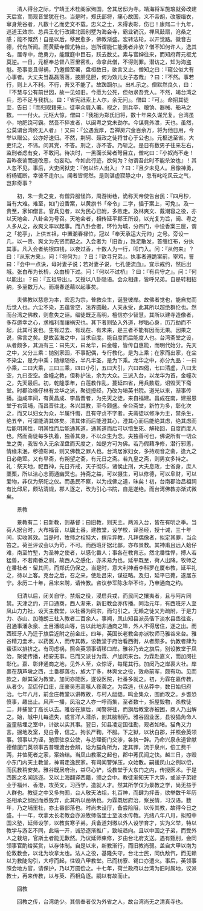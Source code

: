 <!-- { "loadSidebar": true } -->
　　清人得台之际，宁靖王术桂阁家殉国，舍其居邸为寺。靖海将军施琅就旁改建天后宫，而观音堂犹在也。当是时，郑氏部将，痛心故国，义不帝胡，改服缁衣，窜身荒谷者，凡数十乙而史文不载。忠义之士，未得表彰，伤已！康熙二十九年，巡道王效宗、总兵王化行改建北园别墅为海会寺，霸业销沉，禅风鼓扇，沧桑之感；能不慨然！自是以后，移民愈多，佛教渐盛。宏转法轮，以开觉路。徽音古德，代有所闻。而黄蘗寺僧尤特出。岂所谓能仁能勇者非欤？僧不知何许人，逸其名，居寺中，绝勇力，能蹴庭中巨石，跃去数丈。素与官绅往来，而知府蒋元枢尤莫逆。一日，元枢奉总督八百里密札，命拿此僧，不得则罪。潜访之，知为海盗魁。恐事变且得祸，乃邀僧至署，盘桓数日，欲言又止。僧知之曰：『窥公似大有心事者。大丈夫当磊磊落落，披肝见胆，何为效儿女子态哉』？曰：『不然。事若行，则上人不利。不行，吾又不能了。故踟蹰尔』。出札示之。僧默然良久，曰：『不慧与公有前世因，故一见如旧。今愿为公死，但勿求吾党人。不然，竭台湾之兵，恐不足与我抗』。曰：『省宪祇索上人尔，余无问』。僧曰：『可』。命招其徒至，告曰：『而归取籍来』。徒率众肩入署。视之，则兵卒、粮饷、器械、船马之数。一一付火。元枢大惊，僧曰：『我祖为郑氏旧将，数十年来久谋光复。台湾虽小，地肥饶可霸。然吾不猝发者，以闽粤之党未劲尔。今谋竟外泄，天也。虽然，公莫谓台湾终无人者』！又曰：『公遇我厚，吾禅房穴金百余万，将为他日用，今举以赠公。公亦好速归。不然，荆轲、聂政之徒将甘心于公也』。元枢送至省。大吏讯之，不讳。问其党，不答。刑之，亦不答。乃斩之。是日有数男子往来左右，监刑者虑有变，不敢问。待决时，一黑面长髯者弩目立，僧叱曰：『小奴尚不走！吾昨夜谕而速改恶，勿妄动。今如此行迹，欲何为？勿谓吾此时不能杀汝也』！其人忽不见。事后，大吏问狱吏：『何以许人出入』？曰：『且夕未见人。且像神勇，桁杨辄断，幸彼不走尔』。闻者皆愕然。是则湛虚寂静之中，忽有叱咜风云之气，岂非奇事？

　　初，朱一贵之变，有僧异服怪饰，周游街巷，诡称天帝使告台民：『四月杪，当有大难。难至，如门设香案，以黄旗书「帝令」二字，插于案上，可免』。及一贵至，家如僧言。官兵见者，以为民心已附，多败走。及林爽文、戴潮容之役，亦以天地会、八卦会为号召。天地会者，相传延平郡王所设，以光复为旨，闽、粤之人多从之，故爽文率以起事。而八卦会者，环竹为城，分四门，中设香案三层，谓之「花亭」，上供五祖，中置潮春禄位，冠以「奉天承运大元帅」之号。旁设一几，以一贵、爽文为先贤而配之。入会者为「旧香」，跣足散发，首缠红布，分执其事。凡入会者纳银四钱，以夜过香，十数人为一行，叩门入。问：『从何来』？曰：『从东方来』。问：『将何为』？曰：『欲寻兄弟』。执事者遵跪案前，宰鸡，誓曰：『会中一点诀，毋对妻子说；若对妻子说，七孔便流血』。宜示戒约，然后出城。张白布为长桥，众由桥下过。问：『何以不过桥』？曰：『有兵守之』。问：『何以能出』？曰：『五祖导出』。又授以八卦隐语。会众相逢，皆呼兄弟。自是转相招纳，多至数万人。而潮春遂藉以起事矣。

　　夫佛教以慈悲为本，宏忍为宗，普救众生，诞登彼岸。故佛者觉也，能自觉而后觉人也。六尘不染，五蕴皆空，法界圆融，人天永受，此其所以超绝群伦也。然而台湾之佛教，则愈失之诬。缁徒既乏高明，檀信亦少智慧。其所以建寺造像者，多存邀幸之心，求福利而禳祸灾也。其下者则坠入外道，秽垢心身，历万劫而不起，此其可哀也。生有过去、有现在、有未来，是三者不能有因而无果。因果之说，佛言之矣。是故苦海之中，当求自度。能自度而后能度人也。台湾斋堂之设，从者颇多，其派有三：曰先天，曰龙华，曰金幢，皆传自惠能，而明代始分。先天之中，又分三乘：抛别家园，不事配偶，专行教化，是为上乘；在家而出家，在尘不染尘，是为中乘；随缘随俗，半凡半圣，是为下乘。龙华之中，亦分九品：一曰小乘，二曰大乘，三曰三乘，四曰小引，五曰大引，六曰四偈，七曰清虚，八曰太空，九曰空空。金幢之教，但称护法，余为大众。三派入台，以龙华为首，金幢次之，先天最后。初，乾隆季年，白莲教作乱，蔓延四省，用兵数载，诏毁天下斋堂。时郡治檨仔林有龙华之派，聚徒授经，乃改为培英书院。道光以来，渐事传播。迨咸丰间，有黄昌成、李昌晋者，为先天之徒，来自福建。昌成在南，建报恩堂于右营埔，而昌晋往北。各兴其教，至今颇盛。全台斋堂，新竹为多，彰化次之，而又以妇女为众，半属忏悔，且有守贞不字者。夫斋徒以修净为主，禁杀生，绝五辛，可谓能清其体矣。清其体而后能澄其心，澄其心而后能绝其虑，绝其虑而后能明其性，明其性而后能通其道，通其道而后可以悟生死、解轮回，自度而度人也。然而斋徒每多执着，独善其身，不以众生为念。夫独善可也，佛说所有一切众生之类，我皆令入无余涅盘而灭度之，如是方可为佛。若乃假藉净修，潜行邪慝，情缘未泯，秽德彰闻，则又佛教之罪人也。台湾居家妇女，多持观音之斋，逢九之日必绝荤。又有早斋，有朔望之斋，有元日之斋。若九皇之斋，则男女多持之。礼：祭天地，祀百神，先日齐戒，天子彻乐，诸侯止刑，大夫息政，士省身，庶人栗栗，所以洁心志而通幽冥也。持斋之益，可以摄生，可以修德，可以阜财，可以爱物，非仅为祭祀之仪。而愚民不察，以为成佛之道，昧矣！初，台南郡治吕祖祠有比邱尼，颇玷清规，郡人逐之，改为引心书院，自是遂绝。而台湾佛教亦渐式微矣。

　　景教

　　景教有二：曰新教，则基督；曰旧教，则天主。两派入台，皆在有明之季。当荷人据台时，大布福音，以牖土番。建教堂，设学校，译圣经，授十诫，三十年间，实收其效。当是时，牧师之权特大，摈斥异教，凡拜偶像者，拟定其罪，当众笞之。荷兰评议会以为苛，不可。而西班牙据北鄙，亦布景教。其神甫且远入蛤仔难，南至竹堑，为圣神之使者，以感化番人；事各在教育志。然北番性悍，搏人若猛兽，不若南番之驯，故西人之感化，亦未易为也。延平既至，荷人出降。牧师之在番社者﹡留其间，而郑氏仍保之。当是时，意大利神甫李科罗在厦布教，延平礼之，待以上客。克台之后，召之来，使赴吕宋，谋征略。及归，延平已薨，遂居东宁。永历二十年，吕宋来聘，请传教。咨议参军陈永华不许，乃申通商之约。

　　归清以后，闭关自守。禁烟之役，浸启兵戎，而民间之攘夷者，且与阿片同禁。天津之约，开口通商，西人渐来，新旧教会亦传播。同治元年，有西班牙人至凤山力力社，设天主教堂，以社番为同宗，而勾引之。无赖之徒又为疏附，于是力力、赤山、加匏朗三社入教者二百余人。事闻，凤山知县派员偕下淡水县丞往查，召通事潘永泉、土目潘岐山等，告以此地非通商之埠，外人不得居住，逐之出。而西班牙人乃迁于旗后近附之前金庄。四年，英国长老教会亦派牧师马雅谷来台。雅谷精刀圭术，以药医人，而传其教，设教堂于府治看西街，从者颇多。仇教者肆为蜚语以排挤之。有司虑祸，照会英领事请移口岸。雅谷乃去之旗后，别设教堂于凤治，聚徒传播，相安无事。已而又派甘为霖、卢加闵来台。为霖赴嘉义，而加闵往彰化。嘉、彰非通商之地，见外人至，众惊讶，每尾其行。加闵乃之岸裹大社。岸裹在葫芦墩之西，土番郡落也，族大丁多，林爽文之役，效命前军，颇有功。见而款之，献其室为教堂。加闵亦能医，遂设医院，社番多就之。初，为霖在嘉传教，从者少。至店仔口庄，庄豪吴志高嗾人夜袭之。为霖逃，伏丛莽中，数日始归府治。七年八月，前金庄教堂以讲教故，与村人龃龉，鸣金集众，围而攻之。乡耆恐偾事，趣出止。风声一播，凤治之人亦一呼而集，至者数十，拆屋毁物，杀教徒二，并捕堂丁高长以去。雅谷在旗后，闻警将往，而旗后教堂亦被困，商人乃出解之。始，城中儿每遗失，或言洋人潜杀，剖其脑制药。雅谷固业医，县役猫角命人盗童骸埋之室中，计欲以实其事。翌日，知县凌定国往勘，观者如堵。猫角又力言。掘地及室，见白骨，信之。拘长严鞫，不服。下之狱，以状白郡，并照会英领事。领事以为诬，驰禀驻京公使，与总理衙门交涉，各执一辞。乃命兴泉永道曾献德偕厦门英领事吉普理渡台会辨，谂为猫角所为，定其罪，流于泉州，偿工费千两，并恤死者之家，案始结。当凤山教案之起也，郡中莠民闻之快。越三日，亦毁小东门内天主教堂，神甫走逸民家。有司闻警弹压，众始散。嗣援凤山之例以偿，而民教稍安矣。雅谷既居府治，益尽心铲，设教堂于大东门之内，传授医术。于是西医之名闻远迩。又以上海翻译西籍，颁之会中。教徒渐知天下大势，或派子弟肄业于福州、香港，攻英文，习西学，造就人才。然其所学仅为景教之学，尚无益于人群也。教徒之中又多拘囿，台人敬天法祖，礼百神，而肆为抨击，欲举数千年历圣相承之纲纪而悉毁弃，此其所以凿柄也。为霖既居府治，察民情，习汉语。数年，乃之埔里社，亦土番部落也。时尚未设厅，备尝险阻，以传其教，故得今日之盛。十一年，坎拿太长老教会亦派牧师偕里士至淡水传教。光绪八年八月，拟照中国义塾，延师设学，以教贫寒子弟。兵备道刘璈以外人设学育才，实为义举，特以教学与游艺不同，此端一开，诚恐逐渐推广，致岐趋向。且以中国之子弟，而受外人之栽培，官斯土者能无歉然。乃议延师束修，岁由台北府支送。遇有甄别，会同领事官酌给奖赏，以存体制。自是以来，新教渐行，而旧教尚弱。盖自大甲以南为伦敦教会，以北为坎拿太也。法人之役，基隆失守，台北士民，同仇敌忾，而无赖以为教陡勾引，大呼而起，往毁八甲教堂。已而枋寮、锡口亦遭火。事后，英领事照会地方官，请保护，乃以万圆偿之。十七年，荷兰政府以台湾为旧时属地，议派教士，再来传教，以与英、西相角逐。嗣以有故而止。

　　回教

　　回教之传，台湾绝少。其信奉者仅为外省之人，故台湾尚无之清真寺也。

